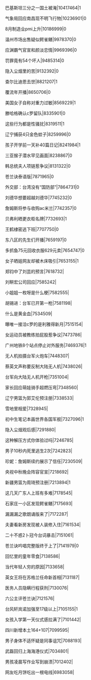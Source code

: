 巴基斯坦三分之一国土被淹|10417464|1

气象局回应南昌现不明飞行物|10236901|0

8月制造业pmi上升|10186999|0

温州市场出售疑似鳄雀鳝|9978370|0

应渊霸气官宣和颜淡恋情|9969396|0

罚罪竟有54个坏人|9485314|0

隐入尘烟里的苦|9132392|0

查尔比迪恩去世|8821207|1

覆流年开播|8650706|0

美国女子自称对重力过敏|8569229|1

滕哈格确认c罗留队|8335901|0

这些行为都是性骚扰|8319511|1

辽宁捕获4只金色蚊子|8259996|0

孩子开学前一天补40篇日记|8241984|1

三亚猴子潜水罕见画面|8238867|0

韩总统夫人项链惹争议|8131322|0

苍兰诀泰语版|7871965|0

外交部：台湾没有“国防部”|7864731|0

刘德华想要超越刘德华|7745232|0

詹姆斯将参与收购ac米兰|7742357|0

贝弗利晒更衣柜名牌|7732693|1

王鹤棣密逃下班|7707750|0

东八区的先生们开播|7659197|0

多抓鱼75元回收衣服629元卖|7654747|0

女子晒娃网友却被木床吸引|7653155|1

郑钧中了刘芸的预言|7618732|

刘畊宏公司回应|7585242|

小姐姐一枚呀是什么梗|7582555|

胡锡进：台军已开第一枪|7581198|

什么是黄金血|7534509|

曝唯一接洽c罗的是利雅得新月|7515154|

女运动员被教练拍屁股惹争议|7473786|

广州地铁8个站点停止对外服务|7469376|1

无人机拍摄台军火炮车|7448307|

蔡英文声称要反制大陆无人机|7438026|

台军向大陆无人机开枪|7351004|

家长回应萌娃骑手超燃压弯|7348560|

辽宁男篮为郭艾伦预注册|7338533|

雪地里相爱|7328945|

初中生笔记本画世界各国军舰|7327096|1

隐入尘烟观后感|7291880|

这种解压方式你体验过吗|7246785|

男子10秒内死里逃生2次|7242823|

珍妮：詹姆斯续约展示了信任|7230509|

央视中秋晚会阵容官宣|7218692|

新疆男篮为周琦预注册|7213894|1

这几天广东人上班有多难|7178545|

石家庄一小区发现鳄雀鳝|7175693|

漏漏漏之歌朗诵版来了|7172287|

夫妻看新房发现被人装修入住|7161534|

二十不惑2卜冠今台词暴击|7151061|

苍兰诀吟唱完整版终于上了|7141979|0

回忆里的童年零食|7138586|

当代年轻人穷的原因|7133658|

英女王将在苏格兰任命新首相|7131187|

医务人员隐瞒行程获刑|7130076|

六公主评苍兰诀|7121576|

台风轩岚诺加强至17级以上|7105155|1

女孩入学第一天仪式感拉满了|7101442|

四川新增本土164+107|7099595|

男子身体不适怀疑是同事诅咒|7088193|

武磊回归上海海港仪式|7034801|

男孩凌晨写作业写到崩溃|7012402|

网友吃月饼吃出一根电线|6983058|

